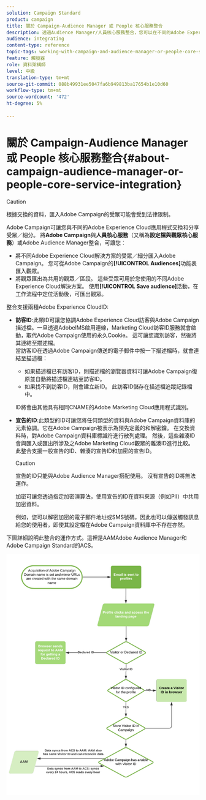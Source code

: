 ```yaml
---
solution: Campaign Standard
product: campaign
title: 關於 Campaign-Audience Manager 或 People 核心服務整合
description: 透過Audience Manager/人員核心服務整合，您可以在不同的Adobe Experience Cloud解決方案中分享受眾或細分。
audience: integrating
content-type: reference
topic-tags: working-with-campaign-and-audience-manager-or-people-core-service
feature: 觸發器
role: 資料架構師
level: 中級
translation-type: tm+mt
source-git-commit: 088b49931ee5047fa6b949813ba17654b1e10d60
workflow-type: tm+mt
source-wordcount: '472'
ht-degree: 5%

---
```



# 關於 Campaign-Audience Manager 或 People 核心服務整合{#about-campaign-audience-manager-or-people-core-service-integration}

>[!CAUTION]
>
>根據交換的資料，匯入Adobe Campaign的受眾可能會受到法律限制。

Adobe Campaign可讓您與不同的Adobe Experience Cloud應用程式交換和分享受眾／細分。 將&#x200B;**Adobe Campaign**&#x200B;與&#x200B;**人員核心服務**（又稱為&#x200B;**設定檔與觀眾核心服務**）或Adobe Audience Manager整合，可讓您：

* 將不同Adobe Experience Cloud解決方案的受眾／細分匯入Adobe Campaign。 您可從Adobe Campaign的&#x200B;**[!UICONTROL Audiences]**&#x200B;功能表匯入觀眾。
* 將觀眾匯出為共用的觀眾／區段。 這些受眾可用於您使用的不同Adobe Experience Cloud解決方案。 使用&#x200B;**[!UICONTROL Save audience]**&#x200B;活動，在工作流程中定位活動後，可匯出觀眾。

整合支援兩種Adobe Experience CloudID:

* **訪客ID**:此類ID可讓您協調Adobe Experience Cloud訪客與Adobe Campaign描述檔。一旦透過AdobeIMS啟用連線，Marketing Cloud訪客ID服務就會啟動，取代Adobe Campaign使用的永久Cookie。 這可讓您識別訪客，然後將其連結至描述檔。
   <br>當訪客ID在透過Adobe Campaign傳送的電子郵件中按一下描述檔時，就會連結至描述檔：
   * 如果描述檔已有訪客ID，則描述檔的瀏覽器資料可讓Adobe Campaign復原並自動將描述檔連結至訪客ID。
   * 如果找不到訪客ID，則會建立新ID。 此訪客ID儲存在描述檔追蹤記錄檔中。

   ID將會由其他具有相同CNAME的Adobe Marketing Cloud應用程式識別。

* **宣告的ID**:此類型的ID可讓您將任何類型的資料與Adobe Campaign資料庫的元素協調。它在Adobe Campaign被表示為預先定義的和解密鑰。 在交換資料時，對Adobe Campaign資料庫標識符進行散列處理。 然後，這些雜湊ID會與匯入或匯出所涉及之Adobe Marketing Cloud觀眾的雜湊ID進行比較。
   <br>此整合支援一般宣告的ID、雜湊的宣告ID和加密的宣告ID。

   >[!CAUTION]
   >
   >宣告的ID只能與Adobe Audience Manager搭配使用。 沒有宣告的ID將無法運作。

   加密可讓您透過指定加密演算法，使用宣告的ID在資料來源（例如PII）中共用加密資料。

   例如，您可以解密加密的電子郵件地址或SMS號碼，因此也可以傳送觸發訊息給您的使用者，即使其設定檔在Adobe Campaign資料庫中不存在亦然。

下圖詳細說明此整合的運作方式。這裡是AAMAdobe Audience Manager和Adobe Campaign Standard的ACS。

![](assets/aam_diagram.png)